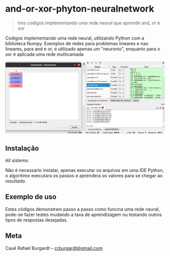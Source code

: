 # and-or-xor-phyton-neuralnetwork
> tres codigos implementando uma rede neural que aprende and, or e xor


Codigos implementando uma rede neural, utilizando Python com a biblioteca Numpy.
Exemplos de redes para problemas lineares e nao lineares, para and e or, é utilizado apenas um "neuronio", enquanto para o xor é aplicada uma rede multicamada

![](redeneural.png)

## Instalação

All sistems:

Não é necessario instalar, apenas executar os arquivos em uma IDE Python, o algoritimo executara os passos e aprendera os valores para se chegar ao resultado.


## Exemplo de uso

Estes códigos demonstram passo a passo como funcina uma rede neural, pode-se fazer testes mudando a taxa de aprendizagem ou testando outros tipos de respostas desejadas.


## Meta

Cauê Rafael Burgardt – crburgardt@gmail.com


